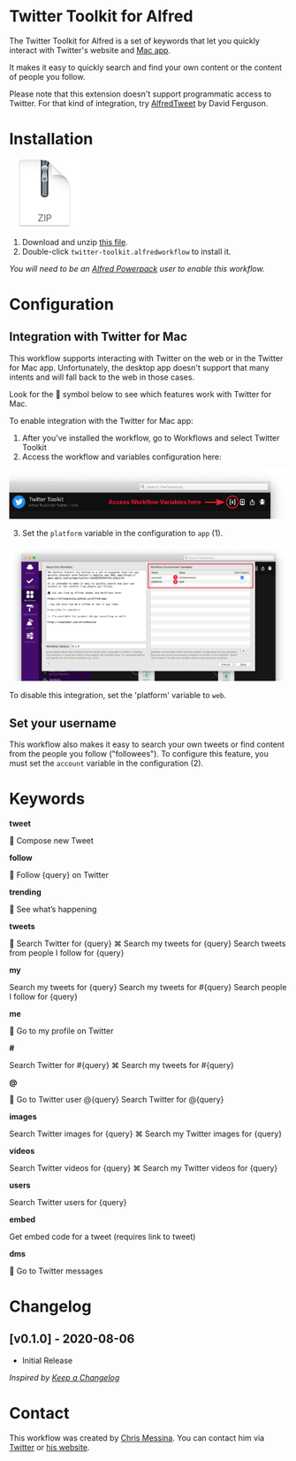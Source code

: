 # Twitter Toolkit for Alfred

The Twitter Toolkit for Alfred is a set of keywords that let you quickly interact with Twitter's website and [Mac app](https://apps.apple.com/us/app/twitter/id1482454543?mt=12&uo=4).

It makes it easy to quickly search and find your own content or the content of people you follow.

Please note that this extension doesn't support programmatic access to Twitter. For that kind of integration, try [AlfredTweet](http://dferg.us/alfredtweet-2/) by David Ferguson.

# Installation

<a href="https://github.com/chrismessina/alfred-app/raw/master/workflows/twitter-toolkit/twitter-toolkit-alfred-workflow.zip"><img src="../../assets/icon-zip.png" alt="Zip File Icon" width="128" height="128" align="center"></a>

1. Download and unzip [this file](https://github.com/chrismessina/alfred-app/raw/master/workflows/twitter-toolkit/twitter-toolkit-alfred-workflow.zip).
2. Double-click `twitter-toolkit.alfredworkflow` to install it.

_You will need to be an [Alfred Powerpack](https://www.alfredapp.com/powerpack/) user to enable this workflow._

# Configuration

## Integration with Twitter for Mac

This workflow supports interacting with Twitter on the web or in the Twitter for Mac app. Unfortunately, the desktop app doesn't support that many intents and will fall back to the web in those cases.

Look for the  symbol below to see which features work with Twitter for Mac.

To enable integration with the Twitter for Mac app:

1. After you've installed the workflow, go to Workflows and select Twitter Toolkit
2. Access the workflow and variables configuration here:

<img src="./assets/workflow-variables.png">

3. Set the `platform` variable in the configuration to `app` (1).

<img src="./assets/workflow-config.png">

To disable this integration, set the 'platform' variable to `web`.


## Set your username

This workflow also makes it easy to search your own tweets or find content from the people you follow ("followees"). To configure this feature, you must set the `account` variable in the configuration (2).



# Keywords

**tweet**

 Compose new Tweet

**follow**

 Follow {query} on Twitter

**trending**

 See what’s happening

**tweets**

 Search Twitter for {query}
⌘ Search my tweets for {query}
Search tweets from people I follow for {query}

**my**

Search my tweets for {query}
Search my tweets for #{query}
Search people I follow for {query}

**me**

 Go to my profile on Twitter

**#**

Search Twitter for #{query}
⌘ Search my tweets for #{query}

**@**

 Go to Twitter user @{query}
Search Twitter for @{query}

**images**

Search Twitter images for {query}
⌘ Search my Twitter images for {query}

**videos**

Search Twitter videos for {query}
⌘ Search my Twitter videos for {query}

**users**

Search Twitter users for {query}

**embed**

Get embed code for a tweet (requires link to tweet)

**dms**

 Go to Twitter messages


# Changelog

## [v0.1.0] - 2020-08-06
- Initial Release

_Inspired by [Keep a Changelog](https://keepachangelog.com/)_

# Contact

This workflow was created by [Chris Messina](https://chrismessina.me). You can contact him via [Twitter](https://twitter.com/@chrismessina) or [his website](https://chrismessina.me/contact).
